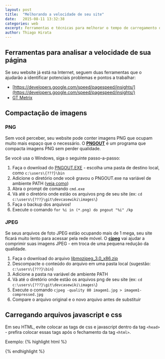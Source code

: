 ```yaml
---
layout: post
title:  "Melhorando a velocidade de seu site"
date:   2015-08-11 13:32:38
categories: web
excerpt: Ferramentas e técnicas para melhorar o tempo de carregamento de seu site.
author: Thiago Hirata
---
```


## Ferramentas para analisar a velocidade de sua página

Se seu website já está na Internet, seguem duas ferramentas que o ajudarão a identificar potenciais problemas e pontos a trabalhar:

  * [https://developers.google.com/speed/pagespeed/insights/](https://developers.google.com/speed/pagespeed/insights/)
  * [GT Metrix](https://gtmetrix.com/)
  
## Compactação de imagens

### PNG

Sem você perceber, seu website pode conter imagens PNG que ocupam muito mais espaço que o necessário. O **[PNGOUT](http://www.advsys.net/ken/util/pngout.htm)** é um programa que compacta imagens PNG sem perder qualidade.

Se você usa o Windows, siga o seguinte passo-a-passo:

   1. Faça o download do [PNGOUT.EXE](http://advsys.net/ken/util/pngout.exe) - escolha uma pasta de destino local, como `c:\users\{???}\bin`
   2. Adicione o diretório onde você gravou o PNGOUT.exe na variável de ambiente PATH ([veja como](https://www.java.com/pt_BR/download/help/path.xml))
   3. Abra o prompt de comando `cmd.exe`
   4. Vá até o diretório onde estão os arquivos png de seu site (ex: `cd c:\users\{???}\git\devcasewiki\images\`)
   5. Faça o backup dos arquivos!
   5. Execute o comando `for %i in (*.png) do pngout "%i" /kp`

### JPEG
 
Se seus arquivos de foto JPEG estão ocupando mais de 1 mega, seu site ficará muito lento para acessar pela rede móvel. O **[cjpeg](http://mozjpeg.codelove.de/binaries.html)** vai ajudar a comprimir suas imagens JPEG - em troca de uma pequena redução da qualidade.

   1. Faça o download do arquivo [libmozjpeg_3.0_x86.zip](http://mozjpeg.codelove.de/bin/libmozjpeg_3.0_x86.zip)
   2. Descompacte o conteúdo do arquivo em uma pasta local (sugestão: `c:\users\{???}\bin`)
   3. Adicione a pasta na variável de ambiente PATH
   4. Vá até o diretório onde estão os arquivos png de seu site (ex: `cd c:\users\{???}\git\devcasewiki\images\`)
   5. Execute o comando `cjpeg -quality 80 imagem1.jpg > imagem1-compressed.jpg`
   6. Compare o arquivo original e o novo arquivo antes de substituir

   
## Carregando arquivos javascript e css

Em seu HTML, evite colocar as tags de css e javascript dentro da tag `<head>` - prefira colocar essas tags após o fechamento da tag `<html>`.



Exemplo: 
{% highlight html %}
<html>
    <head>
        <!-- conteúdo do head aqui -->
        <link rel="stylesheet" href="https://maxcdn.bootstrapcdn.com/bootstrap/3.3.5/css/bootstrap.min.css"> <!-- Este é o único CSS no cabeçalho -->
    </head>
    <body>
        <!-- conteúdo do body aqui -->
    </body>
</html>
<link href="/css/carousel.css" rel="stylesheet">
<link rel="stylesheet" href="/css/tusite-style.css">
<link href='http://fonts.googleapis.com/css?family=Cabin:400,400italic,500,500italic,600,600italic,700,700italic' rel='stylesheet' type='text/css'>
<link href='http://fonts.googleapis.com/css?family=Open+Sans:300,400' rel='stylesheet' type='text/css'>
<script src="https://ajax.googleapis.com/ajax/libs/jquery/1.11.3/jquery.min.js"></script>
<script src="https://maxcdn.bootstrapcdn.com/bootstrap/3.3.5/js/bootstrap.min.js"></script>
<script src="https://code.jquery.com/ui/1.11.4/jquery-ui.min.js"></script>	
{% endhighlight %}
   